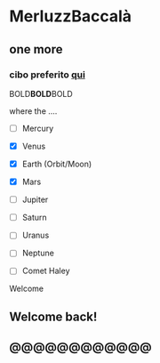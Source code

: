 # MerluzzBaccalà
  
## one more

### cibo preferito [qui](http://gimandor.web.cern.ch/gimandor/provaHTML/prova1/)

BOLD**BOLD**BOLD

where the ....
- [ ] Mercury
- [x] Venus
- [x] Earth (Orbit/Moon)
- [x] Mars
- [ ] Jupiter
- [ ] Saturn
- [ ] Uranus
- [ ] Neptune
- [ ] Comet Haley



Welcome

## Welcome back!
## @@@@@@@@@@@@

